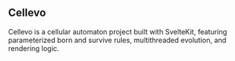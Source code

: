 ## Cellevo

Cellevo is a cellular automaton project built with SvelteKit, featuring parameterized born and survive rules, multithreaded evolution, and rendering logic.